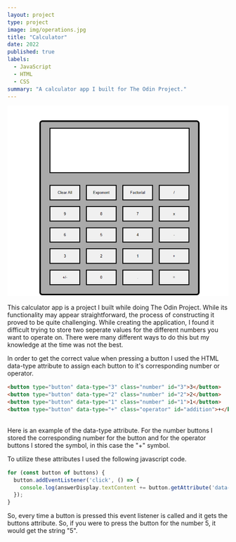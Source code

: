 ```yaml
---
layout: project
type: project
image: img/operations.jpg
title: "Calculator"
date: 2022
published: true
labels:
  - JavaScript
  - HTML
  - CSS
summary: "A calculator app I built for The Odin Project."
---
```


<img class="img-fluid" src="../img/calculator_app.png">

This calculator app is a project I built while doing The Odin Project. While its functionality may appear straightforward, the process of constructing it proved to be quite challenging. While creating the application, I found it difficult trying to store two seperate values for the different numbers you want to operate on. There were many different ways to do this but my knowledge at the time was not the best. 

In order to get the correct value when pressing a button I used the HTML data-type attribute to assign each button to it's corresponding number or operator.
```html
<button type="button" data-type="3" class="number" id="3">3</button>
<button type="button" data-type="2" class="number" id="2">2</button>
<button type="button" data-type="1" class="number" id="1">1</button>
<button type="button" data-type="+" class="operator" id="addition">+</button>
                
```
Here is an example of the data-type attribute. For the number buttons I stored the corresponding number for the button and for the operator buttons I stored the symbol, in this case the "+" symbol. 

To utilize these attributes I used the following javascript code.
```javascript
for (const button of buttons) {
  button.addEventListener('click', () => {
    console.log(answerDisplay.textContent += button.getAttribute('data-type'));
  });
}
```
So, every time a button is pressed this event listener is called and it gets the buttons attribute. So, if you were to press the button for the number 5, it would get the string "5".
